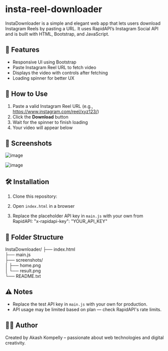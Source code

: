 # insta-reel-downloader
InstaDownloader is a simple and elegant web app that lets users download Instagram Reels by pasting a URL. It uses RapidAPI’s Instagram Social API and is built with HTML, Bootstrap, and JavaScript.

🔧 Features
-----------
- Responsive UI using Bootstrap
- Paste Instagram Reel URL to fetch video
- Displays the video with controls after fetching
- Loading spinner for better UX

🚀 How to Use
-------------
1. Paste a valid Instagram Reel URL (e.g., https://www.instagram.com/reel/xyz123/)
2. Click the **Download** button
3. Wait for the spinner to finish loading
4. Your video will appear below

📸 Screenshots
--------------
![image](https://github.com/user-attachments/assets/484de5f9-ee3f-48c5-a05e-cd961acac7a9)

![image](https://github.com/user-attachments/assets/943bc75e-ec31-4b7b-a352-5c52ab7b28bc)


🛠️ Installation
---------------
1. Clone this repository:

2. Open `index.html` in a browser

3. Replace the placeholder API key in `main.js` with your own from RapidAPI:
   "x-rapidapi-key": "YOUR_API_KEY"

📁 Folder Structure
-------------------
InstaDownloader/
├── index.html  
├── main.js  
├── screenshots/  
│   ├── home.png  
│   └── result.png  
└── README.txt

⚠️ Notes
---------
- Replace the test API key in `main.js` with your own for production.
- API usage may be limited based on plan — check RapidAPI's rate limits.

🧑‍💻 Author
-----------
Created by Akash Kompelly – passionate about web technologies and digital creativity.
